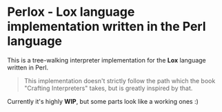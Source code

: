 # Perlox - Lox language implementation written in the Perl language

This is a tree-walking interpreter implementation for the **Lox** language written in Perl.

> This implementation doesn't strictly follow the path which the book "Crafting Interpreters" takes, but is greatly inspired by that.

Currently it's highly **WIP**, but some parts look like a working ones :)